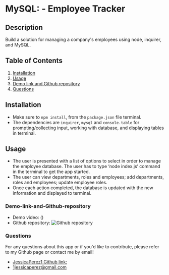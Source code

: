 # MySQL: - Employee Tracker

## Description

Build a solution for managing a company's employees using node, inquirer, and MySQL.

## Table of Contents

1. [Installation](#Installation)
2. [Usage](#Usage)
3. [Demo link and Github repository](#Demo-link-and-Github-repository)
4. [Questions](#Questions)

## Installation

- Make sure to `npm install`, from the `package.json` file terminal.
- The dependencies are `inquirer`, `mysql` and `console.table` for prompting/collecting input, working with database, and displaying tables in terminal.

## Usage

- The user is presented with a list of options to select in order to manage the employee database. The user has to type ‘node index.js’ command in the terminal to get the app started.
- The user can view departments, roles and employees; add departments, roles and employees; update employee roles.
- Once each action completed, the database is updated with the new information and displayed to terminal.

### Demo-link-and-Github-repository

- Demo video:
  ()
- Github repository:
  ![Github repository](https://github.com/JessicaPerez1/Employee-Tracker.git)

### Questions

For any questions about this app or if you'd like to contribute, please refer to my Github page or contact me by email!

- [JessicaPerez1 Github link:](https://github.com/JessicaPerez1)
- 1jessicaperez@gmail.com
